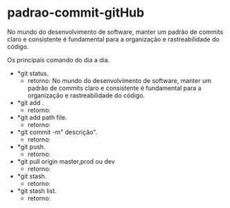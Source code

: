 # padrao-commit-gitHub
 No mundo do desenvolvimento de software, manter um padrão de commits claro e consistente é fundamental para a organização e rastreabilidade do código.


Os principais comando do dia a dia.
 - *git status.
   - retorno:
     No mundo do desenvolvimento de software, manter um padrão de commits claro e consistente é fundamental para a organização e rastreabilidade do código.<br>
 - *git add .
   - retorno:
 - *git add path file.
   - retorno:
 - *git commit -m" descrição".
   - retorno:
 - *git push.
   - retorno:
 - *git pull origin master,prod ou dev
   - retorno:
 - *git stash.
   - retorno:
 - *git stash list.
   - retorno:
